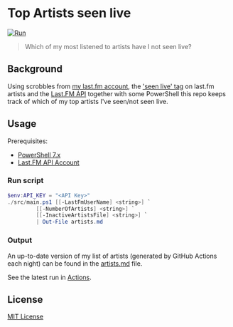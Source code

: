 # Top Artists seen live

[![Run](https://github.com/matsest/lastfm-artists-seen-live/actions/workflows/run.yaml/badge.svg?event=schedule)](https://github.com/matsest/lastfm-artists-seen-live/actions/workflows/run.yaml)

> Which of my most listened to artists have I not seen live?

## Background

Using scrobbles from [my last.fm account](https://www.last.fm/user/matsest), the ['seen live' tag](https://www.last.fm/tag/seen+live) on last.fm artists and the [Last.FM API](https://www.last.fm/api) together with some PowerShell this repo keeps track of which of my top artists I've seen/not seen live.

## Usage

Prerequisites:
  - [PowerShell 7.x](https://docs.microsoft.com/en-us/powershell/scripting/install/installing-powershell)
  - [Last.FM API Account](https://www.last.fm/api/account/create)

### Run script

```powershell
$env:API_KEY = "<API Key>"
./src/main.ps1 [[-LastFmUserName] <string>] `
         [[-NumberOfArtists] <string>] `
         [[-InactiveArtistsFile] <string>] `
         | Out-File artists.md
```

### Output

An up-to-date version of my list of artists (generated by GitHub Actions each night) can be found in the [artists.md](artists.md) file.

See the latest run in [Actions](https://github.com/matsest/lastfm-artists-seen-live/actions).

## License

[MIT License](./LICENSE)